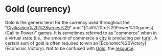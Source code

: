 # Gold (currency)

Gold is the generic term for the currency used throughout the "[Civilization%20%28series%29](Civilization)" and "[Call%20to%20Power%20games](Call to Power)" games. It is sometimes referred to as "commerce" when in a virtual state (i.e., the amount of commerce a [city](city) is producing per [turn](turn)). A certain sum of gold is often required to win an [Economic%20Victory](Economic Victory).
Not to be confused with [Gold](Gold), the [resource](resource).